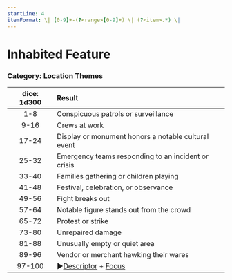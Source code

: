 ```yaml
---
startLine: 4
itemFormat: \| [0-9]+-(?<range>[0-9]+) \| (?<item>.*) \|
---
```

# Inhabited Feature
### Category: Location Themes

| dice: 1d300 | Result |
|:----:|:-------|
| 1-8 | Conspicuous patrols or surveillance |
| 9-16 | Crews at work |
| 17-24 | Display or monument honors a notable cultural event |
| 25-32 | Emergency teams responding to an incident or crisis |
| 33-40 | Families gathering or children playing |
| 41-48 | Festival, celebration, or observance |
| 49-56 | Fight breaks out |
| 57-64 | Notable figure stands out from the crowd |
| 65-72 | Protest or strike |
| 73-80 | Unrepaired damage |
| 81-88 | Unusually empty or quiet area |
| 89-96 | Vendor or merchant hawking their wares |
| 97-100 | ▶[Descriptor](Core_Descriptor.md) + [Focus](Core_Focus.md) |